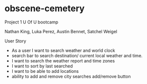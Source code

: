 # obscene-cemetery
Project 1 U Of U bootcamp

Nathan King, Luka Perez, Austin Bennet, Satchel Weigel


User Story

* As a user I want to search weather and world clock
* search bar to search destination/ current local weather and time.
* I want to search the weather report and time zones
* I want to sort by last searched
* I want to be able to add locations
* ability to add and remove city searches add/remove button
